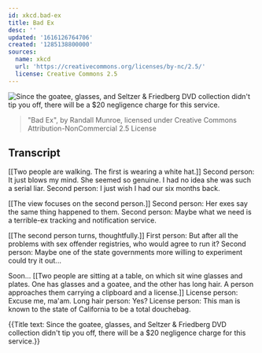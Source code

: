```yaml
---
id: xkcd.bad-ex
title: Bad Ex
desc: ''
updated: '1616126764706'
created: '1285138800000'
sources:
  name: xkcd
  url: 'https://creativecommons.org/licenses/by-nc/2.5/'
  license: Creative Commons 2.5
---
```

![Since the goatee, glasses, and Seltzer & Friedberg DVD collection didn't tip you off, there will be a $20 negligence charge for this service.](https://imgs.xkcd.com/comics/bad_ex.png)
> "Bad Ex", by Randall Munroe, licensed under Creative Commons Attribution-NonCommercial 2.5 License

## Transcript
[[Two people are walking.  The first is wearing a white hat.]]
Second person: It just blows my mind. She seemed so genuine. I had no idea she was such a serial liar.
Second person: I just wish I had our six months back.

[[The view focuses on the second person.]]
Second person: Her exes say the same thing happened to them.
Second person: Maybe what we need is a terrible-ex tracking and notification service.


[[The second person turns, thoughtfully.]]
First person: But after all the problems with sex offender registries, who would agree to run it?
Second person: Maybe one of the state governments more willing to experiment could try it out...

Soon...
[[Two people are sitting at a table, on which sit wine glasses and plates.  One has glasses and a goatee, and the other has long hair.  A person approaches them carrying a clipboard and a license.]]
License person: Excuse me, ma'am.
Long hair person: Yes?
License person: This man is known to the state of California to be a total douchebag.

{{Title text: Since the goatee, glasses, and Seltzer & Friedberg DVD collection didn't tip you off, there will be a $20 negligence charge for this service.}}

